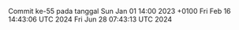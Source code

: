 Commit ke-55 pada tanggal Sun Jan 01 14:00 2023 +0100
Fri Feb 16 14:43:06 UTC 2024
Fri Jun 28 07:43:13 UTC 2024
